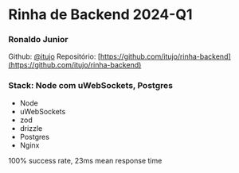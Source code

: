 # Rinha de Backend 2024-Q1

### Ronaldo Junior

Github: [@itujo](https://github.com/itujo)
Repositório: [https://github.com/itujo/rinha-backend](https://github.com/itujo/rinha-backend)


### Stack: Node com uWebSockets, Postgres
- Node
- uWebSockets
- zod
- drizzle
- Postgres
- Nginx

100% success rate, 23ms mean response time